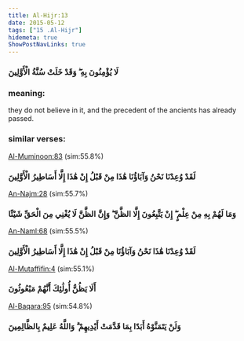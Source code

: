 ```yaml
---
title: Al-Hijr:13
date: 2015-05-12
tags: ["15 .Al-Hijr"]
hidemeta: true 
ShowPostNavLinks: true 
---
```

### لَا يُؤْمِنُونَ بِهِ ۖ وَقَدْ خَلَتْ سُنَّةُ الْأَوَّلِينَ
### meaning: 
they do not believe in it, and the precedent of the ancients has already passed.
### similar verses: 

[Al-Muminoon:83](/23/83) (sim:55.8%)

### لَقَدْ وُعِدْنَا نَحْنُ وَآبَاؤُنَا هَٰذَا مِنْ قَبْلُ إِنْ هَٰذَا إِلَّا أَسَاطِيرُ الْأَوَّلِينَ

[An-Najm:28](/53/28) (sim:55.7%)

### وَمَا لَهُمْ بِهِ مِنْ عِلْمٍ ۖ إِنْ يَتَّبِعُونَ إِلَّا الظَّنَّ ۖ وَإِنَّ الظَّنَّ لَا يُغْنِي مِنَ الْحَقِّ شَيْئًا

[An-Naml:68](/27/68) (sim:55.5%)

### لَقَدْ وُعِدْنَا هَٰذَا نَحْنُ وَآبَاؤُنَا مِنْ قَبْلُ إِنْ هَٰذَا إِلَّا أَسَاطِيرُ الْأَوَّلِينَ

[Al-Mutaffifin:4](/83/4) (sim:55.1%)

### أَلَا يَظُنُّ أُولَٰئِكَ أَنَّهُمْ مَبْعُوثُونَ

[Al-Baqara:95](/2/95) (sim:54.8%)

### وَلَنْ يَتَمَنَّوْهُ أَبَدًا بِمَا قَدَّمَتْ أَيْدِيهِمْ ۗ وَاللَّهُ عَلِيمٌ بِالظَّالِمِينَ
